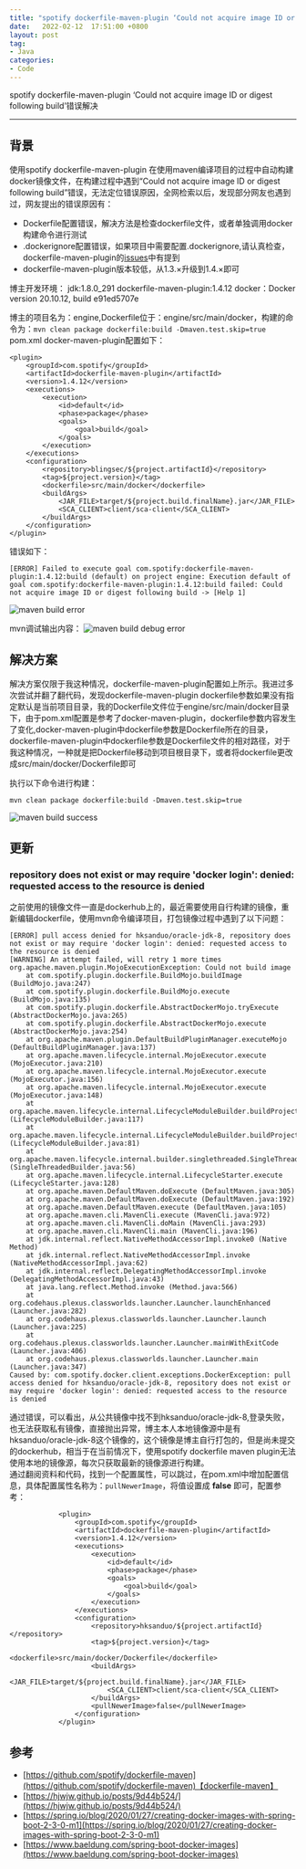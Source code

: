 ```yaml
---
title: "spotify dockerfile-maven-plugin ‘Could not acquire image ID or digest following build’错误解决"
date:   2022-02-12  17:51:00 +0800
layout: post
tag:
- Java
categories:
- Code
---
```


spotify dockerfile-maven-plugin ‘Could not acquire image ID or digest following build’错误解决

------
## 背景
使用spotify dockerfile-maven-plugin 在使用maven编译项目的过程中自动构建docker镜像文件，在构建过程中遇到“Could not acquire image ID or digest following build”错误，无法定位错误原因，全网检索以后，发现部分网友也遇到过，网友提出的错误原因有：
* Dockerfile配置错误，解决方法是检查dockerfile文件，或者单独调用docker构建命令进行测试
* .dockerignore配置错误，如果项目中需要配置.dockerignore,请认真检查，dockerfile-maven-plugin的[issues](https://github.com/spotify/dockerfile-maven/issues/25)中有提到
* dockerfile-maven-plugin版本较低，从1.3.×升级到1.4.×即可

博主开发环境：
jdk:1.8.0_291
dockerfile-maven-plugin:1.4.12
docker：Docker version 20.10.12, build e91ed5707e

博主的项目名为：engine,Dockerfile位于：engine/src/main/docker，构建的命令为：```mvn clean package dockerfile:build -Dmaven.test.skip=true ```
pom.xml docker-maven-plugin配置如下：
```
<plugin>
    <groupId>com.spotify</groupId>
    <artifactId>dockerfile-maven-plugin</artifactId>
    <version>1.4.12</version>
    <executions>
        <execution>
            <id>default</id>
            <phase>package</phase>
            <goals>
                <goal>build</goal>
            </goals>
        </execution>
    </executions>
    <configuration>
        <repository>blingsec/${project.artifactId}</repository>
        <tag>${project.version}</tag>
        <dockerfile>src/main/docker</dockerfile>
        <buildArgs>
            <JAR_FILE>target/${project.build.finalName}.jar</JAR_FILE>
            <SCA_CLIENT>client/sca-client</SCA_CLIENT>
        </buildArgs>
    </configuration>
</plugin>
```

错误如下：
```
[ERROR] Failed to execute goal com.spotify:dockerfile-maven-plugin:1.4.12:build (default) on project engine: Execution default of goal com.spotify:dockerfile-maven-plugin:1.4.12:build failed: Could not acquire image ID or digest following build -> [Help 1]
```
![maven build error](/img/20220212-01.png)

mvn调试输出内容：
![maven build debug error](/img/20220212-02.png)


## 解决方案
解决方案仅限于我这种情况，dockerfile-maven-plugin配置如上所示。我进过多次尝试并翻了翻代码，发现dockerfile-maven-plugin  dockerfile参数如果没有指定默认是当前项目目录，我的Dockerfile文件位于engine/src/main/docker目录下，由于pom.xml配置是参考了docker-maven-plugin，dockerfile参数内容发生了变化,docker-maven-plugin中dockerfile参数是Dockerfile所在的目录，dockerfile-maven-plugin中dockerfile参数是Dockerfile文件的相对路径，对于我这种情况，一种就是把Dockerfile移动到项目根目录下，或者将dockerfile更改成src/main/docker/Dockerfile即可

执行以下命令进行构建：
```
mvn clean package dockerfile:build -Dmaven.test.skip=true 
```

![maven build success](/img/20220212-03.png)        


## 更新
###  repository does not exist or may require 'docker login': denied: requested access to the resource is denied
之前使用的镜像文件一直是dockerhub上的，最近需要使用自行构建的镜像，重新编辑dockerfile，使用mvn命令编译项目，打包镜像过程中遇到了以下问题：
```
[ERROR] pull access denied for hksanduo/oracle-jdk-8, repository does not exist or may require 'docker login': denied: requested access to the resource is denied
[WARNING] An attempt failed, will retry 1 more times
org.apache.maven.plugin.MojoExecutionException: Could not build image
    at com.spotify.plugin.dockerfile.BuildMojo.buildImage (BuildMojo.java:247)
    at com.spotify.plugin.dockerfile.BuildMojo.execute (BuildMojo.java:135)
    at com.spotify.plugin.dockerfile.AbstractDockerMojo.tryExecute (AbstractDockerMojo.java:265)
    at com.spotify.plugin.dockerfile.AbstractDockerMojo.execute (AbstractDockerMojo.java:254)
    at org.apache.maven.plugin.DefaultBuildPluginManager.executeMojo (DefaultBuildPluginManager.java:137)
    at org.apache.maven.lifecycle.internal.MojoExecutor.execute (MojoExecutor.java:210)
    at org.apache.maven.lifecycle.internal.MojoExecutor.execute (MojoExecutor.java:156)
    at org.apache.maven.lifecycle.internal.MojoExecutor.execute (MojoExecutor.java:148)
    at org.apache.maven.lifecycle.internal.LifecycleModuleBuilder.buildProject (LifecycleModuleBuilder.java:117)
    at org.apache.maven.lifecycle.internal.LifecycleModuleBuilder.buildProject (LifecycleModuleBuilder.java:81)
    at org.apache.maven.lifecycle.internal.builder.singlethreaded.SingleThreadedBuilder.build (SingleThreadedBuilder.java:56)
    at org.apache.maven.lifecycle.internal.LifecycleStarter.execute (LifecycleStarter.java:128)
    at org.apache.maven.DefaultMaven.doExecute (DefaultMaven.java:305)
    at org.apache.maven.DefaultMaven.doExecute (DefaultMaven.java:192)
    at org.apache.maven.DefaultMaven.execute (DefaultMaven.java:105)
    at org.apache.maven.cli.MavenCli.execute (MavenCli.java:972)
    at org.apache.maven.cli.MavenCli.doMain (MavenCli.java:293)
    at org.apache.maven.cli.MavenCli.main (MavenCli.java:196)
    at jdk.internal.reflect.NativeMethodAccessorImpl.invoke0 (Native Method)
    at jdk.internal.reflect.NativeMethodAccessorImpl.invoke (NativeMethodAccessorImpl.java:62)
    at jdk.internal.reflect.DelegatingMethodAccessorImpl.invoke (DelegatingMethodAccessorImpl.java:43)
    at java.lang.reflect.Method.invoke (Method.java:566)
    at org.codehaus.plexus.classworlds.launcher.Launcher.launchEnhanced (Launcher.java:282)
    at org.codehaus.plexus.classworlds.launcher.Launcher.launch (Launcher.java:225)
    at org.codehaus.plexus.classworlds.launcher.Launcher.mainWithExitCode (Launcher.java:406)
    at org.codehaus.plexus.classworlds.launcher.Launcher.main (Launcher.java:347)
Caused by: com.spotify.docker.client.exceptions.DockerException: pull access denied for hksanduo/oracle-jdk-8, repository does not exist or may require 'docker login': denied: requested access to the resource is denied
```
通过错误，可以看出，从公共镜像中找不到hksanduo/oracle-jdk-8,登录失败，也无法获取私有镜像，直接抛出异常，博主本人本地镜像源中是有hksanduo/oracle-jdk-8这个镜像的，这个镜像是博主自行打包的，但是尚未提交的dockerhub，相当于在当前情况下，使用spotify dockerfile maven plugin无法使用本地的镜像源，每次只获取最新的镜像源进行构建。   
通过翻阅资料和代码，找到一个配置属性，可以跳过，在pom.xml中增加配置信息，具体配置属性名称为：```pullNewerImage```，将值设置成 **false** 即可，配置参考：
```
            <plugin>
                <groupId>com.spotify</groupId>
                <artifactId>dockerfile-maven-plugin</artifactId>
                <version>1.4.12</version>
                <executions>
                    <execution>
                        <id>default</id>
                        <phase>package</phase>
                        <goals>
                            <goal>build</goal>
                        </goals>
                    </execution>
                </executions>
                <configuration>
                    <repository>hksanduo/${project.artifactId}</repository>
                    <tag>${project.version}</tag>
                    <dockerfile>src/main/docker/Dockerfile</dockerfile>
                    <buildArgs>
                        <JAR_FILE>target/${project.build.finalName}.jar</JAR_FILE>
                        <SCA_CLIENT>client/sca-client</SCA_CLIENT>
                    </buildArgs>
                    <pullNewerImage>false</pullNewerImage>
                </configuration>
            </plugin>
```

## 参考
- [https://github.com/spotify/dockerfile-maven](https://github.com/spotify/dockerfile-maven)【dockerfile-maven】
- [https://hjwjw.github.io/posts/9d44b524/](https://hjwjw.github.io/posts/9d44b524/)
- [https://spring.io/blog/2020/01/27/creating-docker-images-with-spring-boot-2-3-0-m1](https://spring.io/blog/2020/01/27/creating-docker-images-with-spring-boot-2-3-0-m1)
- [https://www.baeldung.com/spring-boot-docker-images](https://www.baeldung.com/spring-boot-docker-images)

